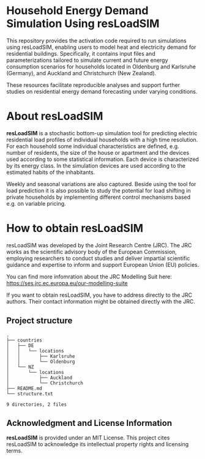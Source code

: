 # Household Energy Demand Simulation Using resLoadSIM

This repository provides the activation code required to run simulations using resLoadSIM, enabling users to model heat and electricity demand for residential buildings. Specifically, it contains input files and parameterizations tailored to simulate current and future energy consumption scenarios for households located in Oldenburg and Karlsruhe (Germany), and Auckland and Christchurch (New Zealand).

These resources facilitate reproducible analyses and support further studies on residential energy demand forecasting under varying conditions.

# About resLoadSIM
**resLoadSIM** is a stochastic bottom-up simulation tool for predicting electric residential load profiles of individual households with a high time resolution. For each household some individual characteristics are defined, e.g. number of residents, the size of the house or apartment and the devices used according to some statistical information. Each device is characterized by its energy class. In the simulation devices are used according to the estimated habits of the inhabitants. 

Weekly and seasonal variations are also captured. Beside using the tool for load prediction it is also possible to study the potential for load shifting in private households by implementing different control mechanisms based e.g. on variable pricing.

# How to obtain resLoadSIM
resLoadSIM was developed by the Joint Research Centre (JRC). The JRC works as the scientific advisory body of the European Commission, employing researchers to conduct studies and deliver impartial scientific guidance and expertise to inform and support European Union (EU) policies. 

You can find more infomration about the JRC Modelling Suit here: https://ses.jrc.ec.europa.eu/our-modelling-suite 

If you want to obtain resLoadSIM, you have to address directly to the JRC authors. Their contact information might be obtained directly with the JRC.

## Project structure

    .
    ├── countries
    │   ├── DE
    │   │   └── locations
    │   │       ├── Karlsruhe
    │   │       └── Oldenburg
    │   └── NZ
    │       └── locations
    │           ├── Auckland
    │           └── Christchurch
    ├── README.md
    └── structure.txt

    9 directories, 2 files

## Acknowledgment and License Information

**resLoadSIM** is provided under an MIT License. This project cites resLoadSIM to acknowledge its intellectual property rights and licensing terms.


